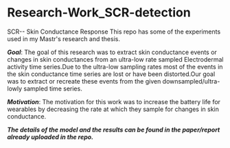 # Research-Work_SCR-detection
SCR-- Skin Conductance Response
This repo has some of the experiments used in my Mastr's research and thesis. 

***Goal***: The goal of this research was to extract skin conductance events or changes in skin conductances from an ultra-low rate sampled 
Electrodermal activity time series.Due to the ultra-low sampling rates most of the events in the skin conductance time series are lost or have been distorted.Our goal was  to extract or recreate these events from the given downsampled/ultra-lowly sampled time series. 

***Motivation***: The motivation for this work was to increase the battery life for wearables by decreasing the rate at which they sample for changes in skin conductance. 

***The details of the model and the results can be found in the paper/report already uploaded in the repo.***
